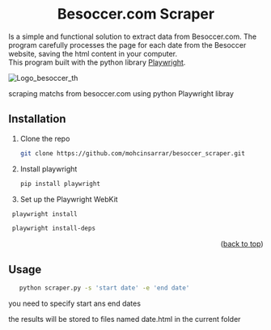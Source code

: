 
<div id="top"></div>
<div align="center">
  <h1 align="center">Besoccer.com Scraper</h1>
</div>

Is a simple and functional solution to extract data from Besoccer.com. The program carefully processes the page for each date from the Besoccer website, saving the html content in your computer.
<br>This program built with the python library <a href="https://playwright.dev/">Playwright</a>.

![Logo_besoccer_th](https://github.com/mohcinsarrar/besoccer_scraper/assets/43006742/076b66a2-f767-428e-bdd6-1c0024f130c7)

scraping matchs from besoccer.com using python Playwright libray

<!-- GETTING STARTED -->
## Installation

1. Clone the repo
   ```sh
   git clone https://github.com/mohcinsarrar/besoccer_scraper.git
   ```
2. Install playwright
   ```sh
   pip install playwright
   ```
3. Set up the Playwright WebKit
  ```sh
   playwright install
   ```
  ```sh
   playwright install-deps
   ```

<p align="right">(<a href="#top">back to top</a>)</p>


<!-- USAGE EXAMPLES -->
## Usage



```sh
   python scraper.py -s 'start date' -e 'end date'
```

you need to specify start ans end dates

the results will be stored to files named date.html in the current folder
